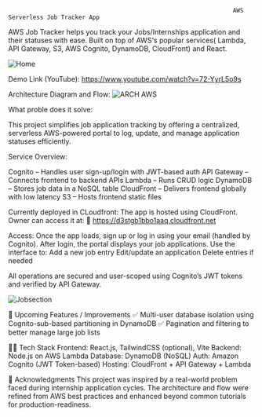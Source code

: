                                                                     AWS Serverless Job Tracker App
AWS Job Tracker helps you track your Jobs/Internships application and their statuses with ease. Built on top of AWS's popular services( Lambda, API Gateway, S3, AWS Cognito, DynamoDB, CloudFront) and React. 

![Home](https://github.com/user-attachments/assets/cfbc1112-f6de-41eb-8f6d-79b4feb512ef)

Demo Link (YouTube): https://www.youtube.com/watch?v=72-YyrL5o9s

Architecture Diagram and Flow: 
![ARCH AWS](https://github.com/user-attachments/assets/cabc8930-5191-43fd-9eea-36938ec26f96)

What proble does it solve:

This project simplifies job application tracking by offering a centralized, serverless AWS-powered portal to log, update, and manage application statuses efficiently.

Service Overview:

Cognito – Handles user sign-up/login with JWT-based auth
API Gateway – Connects frontend to backend APIs
Lambda – Runs CRUD logic
DynamoDB – Stores job data in a NoSQL table
CloudFront – Delivers frontend globally with low latency
S3 – Hosts frontend static files 

Currently deployed in CLoudfront:
The app is hosted using CloudFront. Owner can access it at:
🔗 https://d3stgb1bbo1aaq.cloudfront.net

Access:
Once the app loads, sign up or log in using your email (handled by Cognito).
After login, the portal displays your job applications.
Use the interface to:
Add a new job entry
Edit/update an application
Delete entries if needed

All operations are secured and user-scoped using Cognito’s JWT tokens and verified by API Gateway.


![Jobsection](https://github.com/user-attachments/assets/4c97cfab-4e9e-4836-b502-d9b74ff62928)


🔮 Upcoming Features / Improvements
✅ Multi-user database isolation using Cognito-sub-based partitioning in DynamoDB
✅ Pagination and filtering to better manage large job lists


🧑‍💻 Tech Stack
Frontend: React.js, TailwindCSS (optional), Vite
Backend: Node.js on AWS Lambda
Database: DynamoDB (NoSQL)
Auth: Amazon Cognito (JWT Token-based)
Hosting: CloudFront + API Gateway + Lambda

🙌 Acknowledgments
This project was inspired by a real-world problem faced during internship application cycles. The architecture and flow were refined from AWS best practices and enhanced beyond common tutorials for production-readiness.
